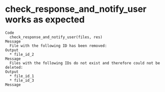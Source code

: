 # check_response_and_notify_user works as expected

    Code
      check_response_and_notify_user(files, res)
    Message
      File with the following ID has been removed:
    Output
      * file_id_2
    Message
      Files with the following IDs do not exist and therefore could not be deleted:
    Output
      * file_id_1
      * file_id_3
    Message

